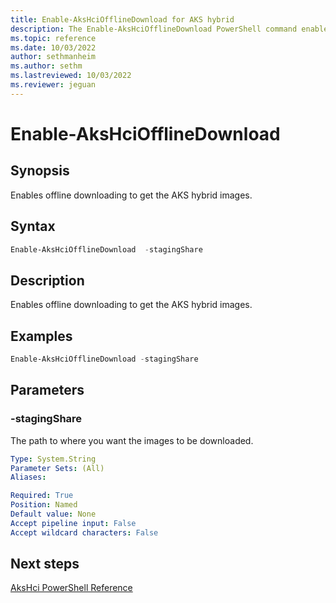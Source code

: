 ```yaml
---
title: Enable-AksHciOfflineDownload for AKS hybrid
description: The Enable-AksHciOfflineDownload PowerShell command enables offline downloading to get the AKS hybrid images.
ms.topic: reference
ms.date: 10/03/2022
author: sethmanheim
ms.author: sethm 
ms.lastreviewed: 10/03/2022
ms.reviewer: jeguan
---
```


# Enable-AksHciOfflineDownload

## Synopsis

Enables offline downloading to get the AKS hybrid images.

## Syntax

```powershell
Enable-AksHciOfflineDownload  -stagingShare
```

## Description

Enables offline downloading to get the AKS hybrid images.

## Examples

```PowerShell
Enable-AksHciOfflineDownload -stagingShare
```

## Parameters

### -stagingShare

The path to where you want the images to be downloaded.

```yaml
Type: System.String
Parameter Sets: (All)
Aliases:

Required: True
Position: Named
Default value: None
Accept pipeline input: False
Accept wildcard characters: False
```

## Next steps

[AksHci PowerShell Reference](index.md)
